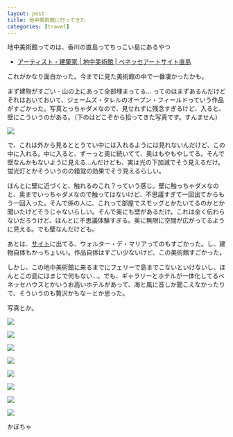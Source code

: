 ```yaml
---
layout: post
title: 地中美術館に行ってきた
categories: [travel]
---
```


地中美術館ってのは、香川の直島ってちっこい島にあるやつ

* [アーティスト・建築家 | 地中美術館 | ベネッセアートサイト直島](http://www.benesse-artsite.jp/chichu/portfolio.html)

これがかなり面白かった。今までに見た美術館の中で一番凄かったかも。

<!--more-->

まず建物がすごい - 山の上にあって全部埋まってる... ってのはまずあるんだけどそれはおいておいて、ジェームズ・タレルのオープン・フィールドっていう作品がすごかった。写真とっちゃダメなので、見せれずに残念すぎるけど、入ると、壁にこういうのがある。（下のはどこぞから拾ってきた写真です。すんません）

![](http://cdn.dropmark.com/2008/cc052a53a8251c175f677eee4133fd59a42dc0a3/Picture%201.png)

で、これは外から見るととうてい中には入れるようには見れないんだけど、この中に入れる。中に入ると、ずーっと奥に続いてて、奥はもやもやしてる。そんで壁なんかもないように見える…んだけども、実は光の下加減でそう見えるだけ。蛍光灯とかそういうのの錯覚の効果でそう見えるらしい。

ほんとに壁に近づくと、触れるのこれ？っていう感じ。壁に触っちゃダメなのと、奥までいっちゃダメなので触ってはないけど、不思議すぎて一回出てからもう一回入った。そんで係の人に、これって部屋でスモッグとかたいてるのかとか聞いたけどそうじゃないらしい。そんで奥にも壁があるだけ。これは全く伝わらないだろうけど、ほんとに不思議体験すぎる。奥に無限に空間が広がってるように見える。でも壁なんだけども。

あとは、[サイト](http://www.benesse-artsite.jp/chichu/portfolio.html)に出てる、ウォルター・デ・マリアってのもすごかった。し、建物自体もかっちょいい。作品自体はすごい少ないけど、この美術館すごかった。

しかし、この地中美術館に来るまでにフェリーで島までこないといけないし、ほんとこの島にはまじで何もない...。でも、ギャラリーとホテルが一体化してるベネッセハウスとかいうお高いホテルがあって、海と風に音しか聞こえなかったりで、そういうのも贅沢かもなーとか思った。

写真とか。

![](http://cdn.dropmark.com/2008/e309862c158cf314419a616903544708a5549b34/IMG_7187.jpg)

![](http://cdn.dropmark.com/2008/920d4f2235533d7c1b1cfe56030762b9c5ceb57e/IMG_7200.jpg)

![](http://cdn.dropmark.com/2008/659e64cb10fae41d1df381d12e96bf2241f6c9ee/IMG_7185.jpg)

![](http://cdn.dropmark.com/2008/4023d81fecce9ffaf0f1ca3def95f6d0df62152b/IMG_7196.jpg)

![](http://cdn.dropmark.com/2008/adce0877605f5ca0fe04684e485b6829866eddee/IMG_7191.jpg)

![](http://cdn.dropmark.com/2008/8109c182f3213df45a94a1144d71ca278207317d/IMG_7156.jpg)

![](http://cdn.dropmark.com/2008/5120c25b1e48dc8afb6783ee6a966c984331a7ac/IMG_7162.jpg)

![](http://cdn.dropmark.com/2008/c4983717b35beaf42e546fbf05ebebaaf1334804/IMG_7152.jpg)


かぼちゃ
